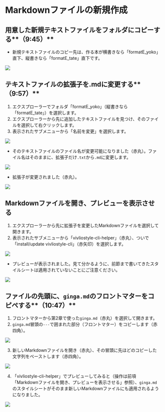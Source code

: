 # Markdownファイルの新規作成

## 用意した新規テキストファイルをフォルダにコピーする**（9:45）**

- 新規テキストファイルのコピー先は、作る本が横書きなら「formatE_yoko」直下、縦書きなら「formatE_tate」直下です。

![](/images/3-create-your-book-in-vivliostyle-1/2-create-a-new-markdown-file/3-2-1.png)

## テキストファイルの拡張子を.mdに変更する**（9:57）**

1. エクスプローラーでフォルダ「formatE_yoko」（縦書きなら「formatE_tate」）を選択します。
2. エクスプローラーから先に追加したテキストファイルを見つけ、そのファイルを選択して右クリックします。
3. 表示されたサブメニューから「名前を変更」を選択します。

![](/images/3-create-your-book-in-vivliostyle-1/2-create-a-new-markdown-file/3-2-2.png)

- そのテキストファイルのファイル名が変更可能になりました（赤丸）。ファイル名はそのままに、拡張子だけ`.txt`から`.md`に変更します。

![](/images/3-create-your-book-in-vivliostyle-1/2-create-a-new-markdown-file/3-2-3.png)

- 拡張子が変更されました（赤丸）。

![](/images/3-create-your-book-in-vivliostyle-1/2-create-a-new-markdown-file/3-2-4.png)

## Markdownファイルを開き、プレビューを表示させる

1. エクスプローラーから先に拡張子を変更したMarkdownファイルを選択して開きます。
2. 表示されたサブメニューから「vivliostyle-cli-helper」（赤丸）、ついで「install/update vivliostyle-cli」（赤矢印）を選択します。

![](/images/3-create-your-book-in-vivliostyle-1/2-create-a-new-markdown-file/3-2-5.png)

- プレビューが表示されました。見て分かるように、前節まで書いてきたスタイルシートは適用されていないことにご注意ください。

![](/images/3-create-your-book-in-vivliostyle-1/2-create-a-new-markdown-file/3-2-6.png)

## ファイルの先頭に、`ginga.md`のフロントマターをコピペする**（10:47）**

1. フロントマターから第2章で使った`ginga.md`（赤丸）を選択して開きます。
2. `ginga.md`冒頭の`---`で囲まれた部分（フロントマター）をコピーします（赤四角）。

![](/images/3-create-your-book-in-vivliostyle-1/2-create-a-new-markdown-file/3-2-7.png)

3. 新しいMarkdownファイルを開き（赤丸）、その冒頭に先ほどのコピーした文字列をペーストします（赤四角）。

![](/images/3-create-your-book-in-vivliostyle-1/2-create-a-new-markdown-file/3-2-8.png)

4. 「vivliostyle-cli-helper」でプレビューしてみると（操作は前項「Markdownファイルを開き、プレビューを表示させる」参照）、`ginga.md`のスタイルシートがそのまま新しいMarkdownファイルにも適用されるようになりました。

![](/images/3-create-your-book-in-vivliostyle-1/2-create-a-new-markdown-file/3-2-9.png)
